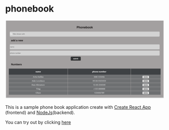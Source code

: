 # phonebook

![Screenshot](screenshot.png)

This is a sample phone book application create with [Create React App](https://github.com/facebook/create-react-app) (frontend) and [NodeJs](https://nodejs.org/en/)(backend).

You can try out by clicking [here](https://phonebook-chen.herokuapp.com/) 
